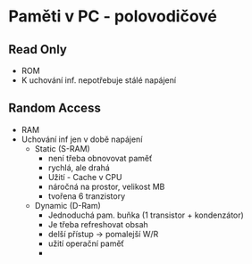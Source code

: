 # Paměti v PC - polovodičové
## Read Only
- ROM
- K uchování inf. nepotřebuje stálé napájení
## Random Access
- RAM
- Uchování inf jen v době napájení
	- Static (S-RAM)
		- není třeba obnovovat paměť
		- rychlá, ale drahá
		- Užití - Cache v CPU
		- náročná na prostor, velikost MB
		- tvořena 6 tranzistory
	- Dynamic (D-Ram)
		- Jednoduchá pam. buňka (1 transistor + kondenzátor)
		- Je třeba refreshovat obsah
		- delší přístup -> pomalejší W/R
		- užití operační paměť
		-             
